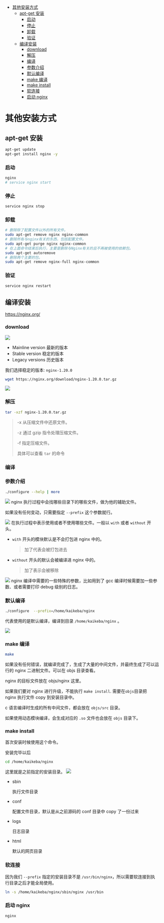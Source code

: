 <!-- @import "[TOC]" {cmd="toc" depthFrom=1 depthTo=6 orderedList=false} -->

<!-- code_chunk_output -->

- [其他安装方式](#其他安装方式)
  - [apt-get 安装](#apt-get-安装)
    - [启动](#启动)
    - [停止](#停止)
    - [卸载](#卸载)
    - [验证](#验证)
  - [编译安装](#编译安装)
    - [download](#download)
    - [解压](#解压)
    - [编译](#编译)
    - [参数介绍](#参数介绍)
    - [默认编译](#默认编译)
    - [make 编译](#make-编译)
    - [make install](#make-install)
    - [软连接](#软连接)
    - [启动 nginx](#启动-nginx)

<!-- /code_chunk_output -->

# 其他安装方式

## apt-get 安装

```sh
apt-get update
apt-get install nginx -y
```

### 启动

```sh
nginx
# service nginx start
```

### 停止

```sh
service nginx stop
```

### 卸载

```sh
# 删除除了配置文件以外的所有文件。
sudo apt-get remove nginx nginx-common
# 删除所有与nginx有关的东西，包括配置文件。
sudo apt-get purge nginx nginx-common
# 在上面命令结束后执行，主要是删除与Nginx有关的且不再被使用的依赖包。
sudo apt-get autoremove
# 删除两个主要的包。
sudo apt-get remove nginx-full nginx-common
```

### 验证

```sh
service nginx restart
```

## 编译安装

https://nginx.org/

### download

![](2021-05-24-15-25-19.png)

- Mainline version
  最新的版本
- Stable version
  稳定的版本
- Legacy versions
  历史版本

我们选择稳定的版本: `nginx-1.20.0`

```sh
wget https://nginx.org/download/nginx-1.20.0.tar.gz
```

![](2021-05-24-15-31-01.png)

### 解压

```sh
tar -xzf nginx-1.20.0.tar.gz
```

> -x 从压缩文件中还原文件。
>
> -z 通过 gzip 指令处理压缩文件。
>
> -f 指定压缩文件。
>
> 具体可以查看 `tar` 的命令

### 编译

### 参数介绍

```sh
./configure --help | more
```

![](2021-05-24-19-47-33.png)
nginx 执行过程中会找哪些目录下的哪些文件，做为他的辅助文件。

如果没有任何变动，只需要指定 `--prefix` 这个参数就行。

![](2021-05-24-19-47-48.png)
在执行过程中表示使用或者不使用哪些文件。一般以 `with` 或者 `without` 开头。

- `with` 开头的模块默认是不会打包进 nginx 中的。

  > 加了代表会被打包进去

- `without` 开头的默认会被编译进 nginx 中的。
  > 加了表示会被移除

![](2021-05-24-19-52-27.png)
nginx 编译中需要的一些特殊的参数，比如用到了 gcc 编译时候需要加一些参数、或者需要打印 debug 级别的日志。

### 默认编译

```sh
./configure  --prefix=/home/kaikeba/nginx
```

代表使用的是默认编译，编译到目录 `/home/kaikeba/nginx` 。

![](2021-05-24-19-55-57.png)

### make 编译

```sh
make
```

如果没有任何错误，就编译完成了，生成了大量的中间文件，并最终生成了可以运行的 nginx 二进制文件。可以在 objs 目录查看。

nginx 的目标文件放在 objs/nginx 这里。

如果我们要对 nginx 进行升级，不能执行 `make install`. 需要在`objs`目录把 nginx 执行文件 copy 到安装目录中。

c 语言编译时生成的所有中间文件，都会放在 `objs/src` 目录。

如果使用动态模块编译，会生成对应的 `.so` 文件也会放在 `objs` 目录下。

### make install

首次安装时候使用这个命令。

安装完毕以后

```sh
cd /home/kaikeba/nginx
```

这里就是之前指定的安装目录。
![](2021-05-24-20-07-17.png)

- sbin

  执行文件目录

- conf

  配置文件目录，默认是从之前源码的 conf 目录中 copy 了一份过来

- logs

  日志目录

- html

  默认的网页目录

### 软连接

因为我们 `--prefix` 指定的安装目录不是 `/usr/bin/nginx`，所以需要软连接到执行目录之后才能全局使用。

```sh
ln -s /home/kaikeba/nginx/sbin/nginx /usr/bin
```

### 启动 nginx

```sh
nginx
```
